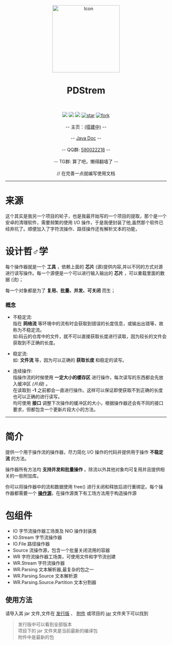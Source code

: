<p align="center">
  <img src="https://images.gitee.com/uploads/images/2018/0908/101534_53a66adb_2071767.png" width="210" height="210" alt="Icon"></img>
</p>
<h1 align="center">PDStrem</h1><br/>
<p align="center">
  <a target="_blank" href="#">
    		<img src="https://img.shields.io/badge/Language-JAVA-gr.svg" ></img></a>
  <a target="_blank" href="https://www.oracle.com/technetwork/java/javase/downloads/index.html">
		<img src="https://img.shields.io/badge/JDK-1.8+-green.svg"></img></a>
  <a target="_blank" href="http://www.apache.org/licenses/LICENSE-2.0.html">
		<img src="https://img.shields.io/badge/license-Apache%202-blue.svg" ></img></a>
  <a href='https://gitee.com/fybug/PDStream/stargazers'><img src='https://gitee.com/fybug/PDStream/badge/star.svg?theme=gray' alt='star'></img></a>
  <a href='https://gitee.com/fybug/PDStream/members'><img src='https://gitee.com/fybug/PDStream/badge/fork.svg?theme=gray' alt='fork'></img></a>
  <br/><br/>
  -- 主页：<a href="#">(搭建中)</a> --
  <br/><br/>
  -- <a href="https://apidoc.gitee.com/fybug/PDStream">Java Doc</a> --
  <br/><br/>
  -- QQ群: <a target="_blank" href="//shang.qq.com/wpa/qunwpa?idkey=9f173fe11c0dce9be6e181d8658a1a7ac5e0f7535a6881b2770969710cc764df">590022218</a> --
  <br/><br/>
  -- TG群: 算了吧，懒得翻墙了 --
  <br/><br/>
  // 在完善一点就编写使用文档
</p>

-------------------------------------------------------------------------------

# 来源
这个其实是我另一个项目的轮子，也是我最开始写的一个项目的提取，那个是一个安卓的清理软件，需要频繁的使用 I/O 操作，于是我便封装了他,虽然那个软件已经弃坑了。顺便加入了字符流操作、路径操作还有解析文本的功能，

# 设计哲♂学
每个操作器就是一个 **工具** ，依赖上面的 **芯片** (源)提供内容,并以不同的方式对源进行读写操作。每一个源便是一个可以进行输入输出的 **芯片** ，可以重载里面的数据 (流)；

每一个对象都是为了 **复用、批量、并发、可关闭** 而生；

### 概念

- 不稳定流:<br/>
指在 **网络流** 等环境中的流有时会获取到错误的长度信息，或输出出错等，故称为不稳定流。<br/>
如:码云的仓库中的文件，就不可以直接获取长度进行读取，因为较长的文件会获取到不正确的长度。

- 稳定流:<br/>
如: **文件流** 等，因为可以正确的 <b>获取长度</b> 和稳定的读写。

- 连续操作:<br/>
指操作流的时候使用 **一定大小的缓存区** 进行操作，每次读写的东西都会先放入缓冲区 _(片段)_ 。<br/>
在读取到 **-1** 之前都会一直进行操作。这样可以保证即使获取不到正确的长度也可以正确的进行读写。<br/>
均可使用 **接口** 调整下次操作的缓冲区的大小，根据操作器还会有不同的接口要求，但都包含一个更新片段大小的方法。

-------------------------------------------------------------------------------

# 简介
提供一个用于操作流的操作器，尽力简化 I/O 操作的代码并提供用于操作 **不稳定流** 的方法。

操作器所有方法均 **支持并发和批量操作** 。除流以外其他对象均可复用并且提供相关的一些附加库。

你可以将操作器中的流和数据使用 free() 进行关闭和释放后进行重绑定。每个操作器都需要一个 [**操作源**](https://apidoc.gitee.com/fybug/PDStream/fybug/nulll/pdstream/Source/StreamSource.html)，在操作源类下有工场方法用于构造操作源

# 包组件
- IO 字节流操作器工场类及 NIO 操作封装类
- IO.Stream 字节流操作器
- IO.File 路径操作器
- Source 流操作源，包含一个批量关闭流用的容器
- WR 字符流操作器工场类，可使用文件和字节流创建
- WR.Stream 字符流操作器
- WR.Parsing 文本解析器,最复杂的包之一
- WR.Parsing.Source 文本解析源
- WR.Parsing.Source.Partition 文本分割器

## 使用方法
请导入其 jar 文件,文件在 [发行版](https://gitee.com/fybug/PDStream/releases) 、 [附件](https://gitee.com/fybug/PDStream/attach_files) 或项目的 [jar](https://gitee.com/fybug/PDStream/tree/master/jar) 文件夹下可以找到
>发行版中可以看到全部版本<br/>项目下的 jar 文件夹是当前最新的编译包<br/>附件中是最新的包